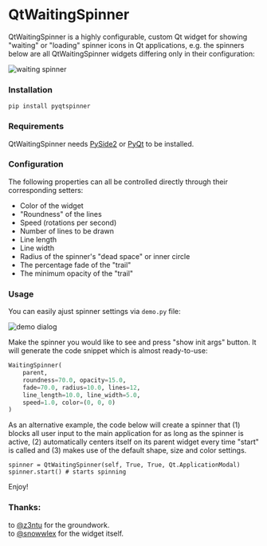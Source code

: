 # QtWaitingSpinner



QtWaitingSpinner is a highly configurable, custom Qt widget for showing "waiting" or "loading" spinner icons in Qt applications, e.g. the spinners below are all QtWaitingSpinner widgets differing only in their configuration:

![waiting spinner](https://github.com/z3ntu/QtWaitingSpinner/blob/gh-pages/waiting-spinners.gif)

### Installation

`pip install pyqtspinner`

### Requirements

QtWaitingSpinner needs [PySide2](https://pypi.org/project/PySide2/) or [PyQt](https://pypi.org/project/PyQt5/) to be installed.

### Configuration

The following properties can all be controlled directly through their corresponding setters:

* Color of the widget
* "Roundness" of the lines
* Speed (rotations per second)
* Number of lines to be drawn
* Line length
* Line width
* Radius of the spinner's "dead space" or inner circle
* The percentage fade of the "trail"
* The minimum opacity of the "trail"

### Usage

You can easily ajust spinner settings via `demo.py` file:  

![demo dialog](http://i.imgur.com/dVVSgaS.png)  

Make the spinner you would like to see and press "show init args" button.
It will generate the code snippet which is almost ready-to-use:

```python
WaitingSpinner(
    parent,
    roundness=70.0, opacity=15.0,
    fade=70.0, radius=10.0, lines=12,
    line_length=10.0, line_width=5.0,
    speed=1.0, color=(0, 0, 0)
)
```

As an alternative example, the code below will create a spinner that (1) blocks all user input to the main application for as long as the spinner is active, (2) automatically centers itself on its parent widget every time "start" is called and (3) makes use of the default shape, size and color settings.

```
spinner = QtWaitingSpinner(self, True, True, Qt.ApplicationModal)
spinner.start() # starts spinning
```


Enjoy!

### Thanks:
to [@z3ntu](https://github.com/z3ntu) for the groundwork.  
to [@snowwlex](https://github.com/snowwlex) for the widget itself.
